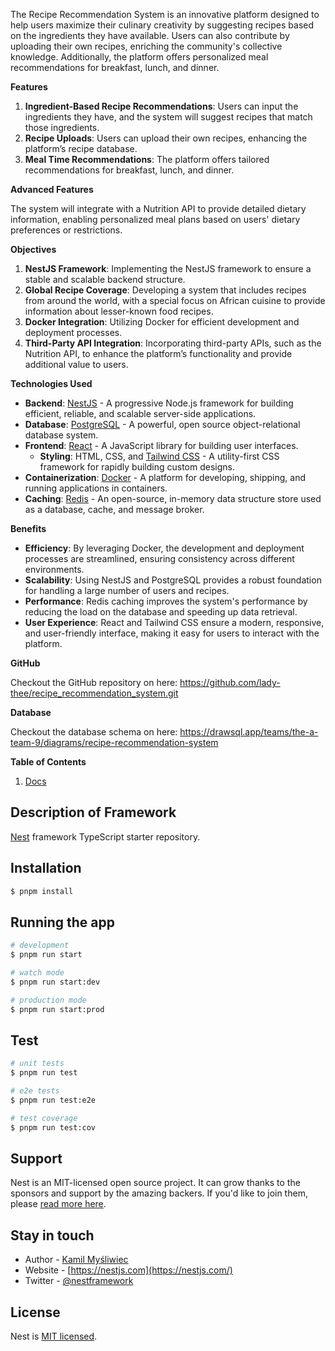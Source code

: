 The Recipe Recommendation System is an innovative platform designed to help users maximize their culinary creativity by suggesting recipes based on the ingredients they have available. Users can also contribute by uploading their own recipes, enriching the community's collective knowledge. Additionally, the platform offers personalized meal recommendations for breakfast, lunch, and dinner.

**Features**

1. **Ingredient-Based Recipe Recommendations**: Users can input the ingredients they have, and the system will suggest recipes that match those ingredients.
2. **Recipe Uploads**: Users can upload their own recipes, enhancing the platform’s recipe database.
3. **Meal Time Recommendations**: The platform offers tailored recommendations for breakfast, lunch, and dinner.

**Advanced Features**

The system will integrate with a Nutrition API to provide detailed dietary information, enabling personalized meal plans based on users' dietary preferences or restrictions.

**Objectives**

1. **NestJS Framework**: Implementing the NestJS framework to ensure a stable and scalable backend structure.
2. **Global Recipe Coverage**: Developing a system that includes recipes from around the world, with a special focus on African cuisine to provide information about lesser-known food recipes.
3. **Docker Integration**: Utilizing Docker for efficient development and deployment processes.
4. **Third-Party API Integration**: Incorporating third-party APIs, such as the Nutrition API, to enhance the platform’s functionality and provide additional value to users.

**Technologies Used**

- **Backend**: [NestJS](https://nestjs.com/) - A progressive Node.js framework for building efficient, reliable, and scalable server-side applications.
- **Database**: [PostgreSQL](https://www.postgresql.org/) - A powerful, open source object-relational database system.
- **Frontend**: [React](https://reactjs.org/) - A JavaScript library for building user interfaces.
    - **Styling**: HTML, CSS, and [Tailwind CSS](https://tailwindcss.com/) - A utility-first CSS framework for rapidly building custom designs.
- **Containerization**: [Docker](https://www.docker.com/) - A platform for developing, shipping, and running applications in containers.
- **Caching**: [Redis](https://redis.io/) - An open-source, in-memory data structure store used as a database, cache, and message broker.

**Benefits**

- **Efficiency**: By leveraging Docker, the development and deployment processes are streamlined, ensuring consistency across different environments.
- **Scalability**: Using NestJS and PostgreSQL provides a robust foundation for handling a large number of users and recipes.
- **Performance**: Redis caching improves the system's performance by reducing the load on the database and speeding up data retrieval.
- **User Experience**: React and Tailwind CSS ensure a modern, responsive, and user-friendly interface, making it easy for users to interact with the platform.

**GitHub** 

Checkout the GitHub repository on here: https://github.com/lady-thee/recipe_recommendation_system.git

**Database**

Checkout the database schema on here: https://drawsql.app/teams/the-a-team-9/diagrams/recipe-recommendation-system

**Table of Contents**

1. [Docs](https://www.notion.so/8ad345e141a14cae97931986b7eab7cd?pvs=21)

## Description of Framework

[Nest](https://github.com/nestjs/nest) framework TypeScript starter repository.

## Installation

```bash
$ pnpm install
```

## Running the app

```bash
# development
$ pnpm run start

# watch mode
$ pnpm run start:dev

# production mode
$ pnpm run start:prod
```

## Test

```bash
# unit tests
$ pnpm run test

# e2e tests
$ pnpm run test:e2e

# test coverage
$ pnpm run test:cov
```

## Support

Nest is an MIT-licensed open source project. It can grow thanks to the sponsors and support by the amazing backers. If you'd like to join them, please [read more here](https://docs.nestjs.com/support).

## Stay in touch

- Author - [Kamil Myśliwiec](https://kamilmysliwiec.com)
- Website - [https://nestjs.com](https://nestjs.com/)
- Twitter - [@nestframework](https://twitter.com/nestframework)

## License

Nest is [MIT licensed](LICENSE).
